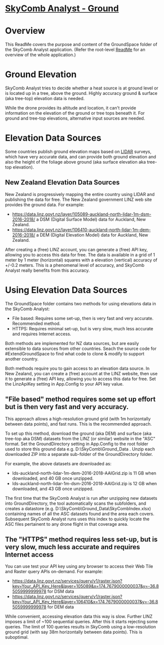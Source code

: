 # [SkyComb Analyst - Ground](https://github.com/PhilipQuirke/SkyCombAnalystHelp/) 

# Overview
This ReadMe covers the purpose and content of the GroundSpace folder of the SkyComb Analyst application.
(Refer the root-level [ReadMe](./ReadMe.md) for an overview of the whole application.)


# Ground Elevation
SkyComb Analyst tries to decide whether a heat source is at ground level or is located up in a tree, above the ground. 
Highly accuracy ground & surface (aka tree-top) elevation data is needed.

While the drone provides its altitude and location, it can't provide information on the elevation of the ground or 
tree tops beneath it. For ground and tree-top elevations, alternative input sources are needed.


# Elevation Data Sources
Some countries publish ground elevation maps based on [LIDAR](https://en.wikipedia.org/wiki/Lidar) surveys, which have very 
accurate data, and can provide both ground elevation and also the height of the foliage above ground (aka surface elevation 
aka tree-top elevation). 

## New Zealand Elevation Data Sources
New Zealand is progressively mapping the entire country using LIDAR and publishing the data for free.
The New Zealand government LINZ web site provides the ground data. For example:
- https://data.linz.govt.nz/layer/105089-auckland-north-lidar-1m-dsm-2016-2018/ a DSM (Digital Surface Model) data for Auckland, New Zealand.
- https://data.linz.govt.nz/layer/106410-auckland-north-lidar-1m-dem-2016-2018/ a DEM (Digital Elevation Model) data for Auckland, New Zealand.

After creating a (free) LINZ account, you can generate a (free) API key, allowing you to access this data for free.
The data is available in a grid of 1 meter by 1 meter (horizontal) squares with a elevation (vertical) accuracy of +/-0.2 meters.
This is a phenomenal level of accuracy, and SkyComb Analyst really benefits from this accuracy.


# Using Elevation Data Sources
The GroundSpace folder contains two methods for using elevations data in the SkyComb Analyst:
- File based: Requires some set-up, then is very fast and very accurate. Recommended method.
- HTTPS: Requires minimal set-up, but is very slow, much less accurate and requires Internet access. 

Both methods are implemented for NZ data sources, but are easily extensible to data sources from other countries.
Seach the source code for #ExtendGroundSpace to find what code to clone & modify to support another country.

Both methods require you to gain access to an elevation data source. 
In New Zealand, you can create a (free) account at the LINZ website, then use it to generate a (free) API key, 
allowing you to access this data for free. Set the LinzApiKey setting in App.Config to your API key value.

## "File based" method requires some set up effort but is then very fast and very accuracy.
This approach allows a high-resolution ground grid (with 1m horizontally between data points), and fast runs. 
This is the recommended approach. 

To set up this method, download the ground (aka DEM) and surface (aka tree-top aka DSM) datasets from the LINZ (or similar) 
website in the "ASC" format. Set the GroundDirectory setting in App.Config to the root folder used to store this ground 
data e.g. D:\SkyComb\Ground_Data . Unzip each downloaded ZIP into a separate sub-folder of the GroundDirectory folder.

For example, the above datasets are downloaded as:
- lds-auckland-north-lidar-1m-dem-2016-2018-AAIGrid.zip is 11 GB when downloaded, and 40 GB once unzipped. 
- lds-auckland-north-lidar-1m-dsm-2016-2018-AAIGrid.zip is 12 GB when downloaded, and 43 GB once unzipped. 

The first time that the SkyComb Analyst is run after unzipping new datasets into GroundDirectory, the tool automatically scans the subfolders, 
and creates a datastore (e.g. D:\SkyComb\Ground_Data\SkyCombIndex.xlsx) containing names of all the ASC datasets found and the area each covers. 
Subsequent SkyComb Analyst runs uses this index to quickly locate the ASC files pertainent to any drone flight in that coverage area.


## The "HTTPS" method requires less set-up, but is very slow, much less accurate and requires Internet access
You can use test your API key using any browser to access their Web Tile and Raster query APIs on-demand. For example:
- https://data.linz.govt.nz/services/query/v1/raster.json?key=Your_API_Key_Here&layer=105089&x=174.7679000000037&y=-36.85059999999978 for DSM data
- https://data.linz.govt.nz/services/query/v1/raster.json?key=Your_API_Key_Here&layer=106410&x=174.7679000000037&y=-36.85059999999978 for DEM data

While convenient, accessing elevation data this way is slow. Further LINZ imposes a limit of ~100 sequential queries. 
After this it starts rejecting some queries. The limit of 100 queries results in SkyComb using a low-resolution ground 
grid (with say 38m horizontally between data points). This is suboptimal. 
